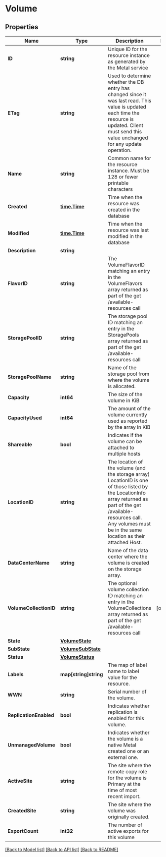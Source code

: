 # Volume

## Properties

Name | Type | Description | Notes
------------ | ------------- | ------------- | -------------
**ID** | **string** | Unique ID for the resource instance as generated by the Metal service | 
**ETag** | **string** | Used to determine whether the DB entry has changed since it was last read. This value is updated each time the resource is updated.  Client must send this value unchanged for any update operation. | 
**Name** | **string** | Common name for the resource instance. Must be 128 or fewer printable characters | 
**Created** | [**time.Time**](time.Time.md) | Time when the resource was created in the database | 
**Modified** | [**time.Time**](time.Time.md) | Time when the resource was last modified in the database | 
**Description** | **string** |  | 
**FlavorID** | **string** | The VolumeFlavorID matching an entry in the VolumeFlavors array returned as part of the get /available-resources call | 
**StoragePoolID** | **string** | The storage pool ID matching an entry in the StoragePools array returned as part of the get /available-resources call | 
**StoragePoolName** | **string** | Name of the storage pool from where the volume is allocated. | 
**Capacity** | **int64** | The size of the volume in KiB | 
**CapacityUsed** | **int64** | The amount of the volume currently used as reported by the array in KiB | 
**Shareable** | **bool** | Indicates if the volume can be attached to multiple hosts | 
**LocationID** | **string** | The location of the volume (and the storage array) LocationID is one of those listed by the LocationInfo array returned as part of the get /available-resources call. Any volumes must be in the same location as their attached Host. | 
**DataCenterName** | **string** | Name of the data center where the volume is created on the storage array. | 
**VolumeCollectionID** | **string** | The optional volume collection ID matching an entry in the VolumeCollections array returned as part of the get /available-resources call | [optional] 
**State** | [**VolumeState**](VolumeState.md) |  | 
**SubState** | [**VolumeSubState**](VolumeSubState.md) |  | 
**Status** | [**VolumeStatus**](VolumeStatus.md) |  | 
**Labels** | **map[string]string** | The map of label name to label value for the resource. | 
**WWN** | **string** | Serial number of the volume. | 
**ReplicationEnabled** | **bool** | Indicates whether replication is enabled for this volume. | 
**UnmanagedVolume** | **bool** | Indicates whether the volume is a native Metal created one or an external one. | 
**ActiveSite** | **string** | The site where the remote copy role for the volume is  Primary at the time of most recent import. | 
**CreatedSite** | **string** | The site where the volume was originally created.       | 
**ExportCount** | **int32** | The number of active exports for this volume | 

[[Back to Model list]](../README.md#documentation-for-models) [[Back to API list]](../README.md#documentation-for-api-endpoints) [[Back to README]](../README.md)


